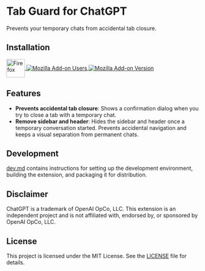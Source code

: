 # Tab Guard for ChatGPT

Prevents your temporary chats from accidental tab closure.

## Installation

<div>
<a href="https://addons.mozilla.org/firefox/addon/tab-guard-for-chatgpt">
<img src="https://cdnjs.cloudflare.com/ajax/libs/browser-logos/61.1.3/firefox/firefox.svg" width="48" alt="Firefox" valign="middle">
</a>
<a href="https://addons.mozilla.org/firefox/addon/tab-guard-for-chatgpt">
<img valign="middle" alt="Mozilla Add-on Users" src="https://img.shields.io/amo/users/tab-guard-for-chatgpt?style=flat-square&color=success&label=used+by&logo=firefox&logoColor=white">
</a>
<a href="https://addons.mozilla.org/firefox/addon/tab-guard-for-chatgpt">
<img valign="middle" alt="Mozilla Add-on Version" src="https://img.shields.io/amo/v/tab-guard-for-chatgpt?style=flat-square&logo=%20&label=%20">
</a>
</div>

## Features

- **Prevents accidental tab closure**: Shows a confirmation dialog when you try to close a tab with a temporary chat.
- **Remove sidebar and header**: Hides the sidebar and header once a temporary conversation started. Prevents accidental navigation and keeps a visual separation from permanent chats.

## Development

[dev.md](dev.md) contains instructions for setting up the development environment, building the extension, and packaging it for distribution.

## Disclaimer

ChatGPT is a trademark of OpenAI OpCo, LLC. This extension is an independent project and is not affiliated with, endorsed by, or sponsored by OpenAI OpCo, LLC.

## License

This project is licensed under the MIT License. See the [LICENSE](LICENSE) file for details.

